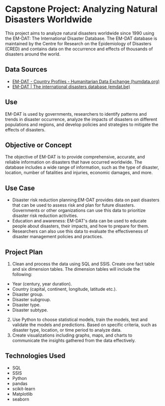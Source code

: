 # Capstone Project: Analyzing Natural Disasters Worldwide
This project aims to analyze natural disasters worldwide since 1990 using the EM-DAT: The International Disaster Database. The EM-DAT database is maintained by the Centre for Research on the Epidemiology of Disasters (CRED) and contains data on the occurrence and effects of thousands of disasters around the world.
## Data Sources
- [EM-DAT - Country Profiles - Humanitarian Data Exchange (humdata.org)](https://data.humdata.org/dataset/emdat-country-profiles)
- [EM-DAT | The international disasters database (emdat.be)](https://www.emdat.be/)
## Use
EM-DAT is used by governments, researchers to identify patterns and trends in disaster occurrence, analyze the impacts of disasters on different populations and regions, and develop policies and strategies to mitigate the effects of disasters.
## Objective or Concept
The objective of EM-DAT is to provide comprehensive, accurate, and reliable information on disasters that have occurred worldwide. The database includes a wide range of information, such as the type of disaster, location, number of fatalities and injuries, economic damages, and more.
## Use Case
* Disaster risk reduction planning:EM-DAT provides data on past disasters that can be used to assess risk and plan for future disasters. Governments or other organizations can use this data to prioritize disaster risk reduction activities.
* Education and awareness: EM-DAT's data can be used to educate people about disasters, their impacts, and how to prepare for them. 
* Researchers can also use this data to evaluate the effectiveness of disaster management policies and practices.
## Project Plan
1. Clean and process the data using SQL and SSIS. Create one fact table and six dimension tables. The dimension tables will include the following:
* Year (century, year duration).
* Country (capital, continent, longitude, latitude etc.).
* Disaster group.
* Disaster subgroup.
* Disaster type.
* Disaster subtype.
2. Use Python to choose statistical models, train the models, test and validate the models and predictions. Based on specific criteria, such as disaster type, location, or time period to analyze data.
3. Create visualizations including graphs, maps, and charts to communicate the insights gathered from the data effectively.
## Technologies Used
* SQL
* SSIS
* Python
* pandas
* scikit-learn
* Matplotlib
* seaborn
